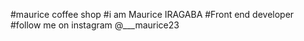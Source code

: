 #maurice coffee shop
#i am Maurice IRAGABA 
#Front end developer
#follow me on instagram @___maurice23
